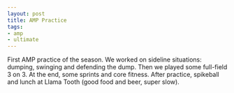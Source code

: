 ```yaml
---
layout: post
title: AMP Practice
tags:
- amp
- ultimate
---
```


First AMP practice of the season. We worked on sideline situations: dumping, swinging and defending the dump. Then we played some full-field 3 on 3. At the end, some sprints and core fitness. After practice, spikeball and lunch at Llama Tooth (good food and beer, super slow). 
